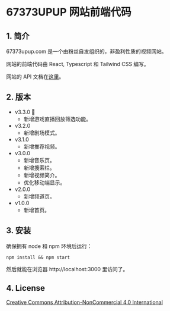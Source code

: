 # 67373UPUP 网站前端代码

## 1. 简介

67373upup.com 是一个由粉丝自发组织的，非盈利性质的视频网站。

网站的前端代码由 React, Typescript 和 Tailwind CSS 编写。

网站的 API 文档在[这里](README_API.md)。

## 2. 版本

-   v3.3.0 🎉
    -   新增游戏直播回放筛选功能。
-   v3.2.0
    -   新增剧场模式。
-   v3.1.0
    -   新增推荐视频。
-   v3.0.0
    -   新增音乐页。
    -   新增搜索栏。
    -   新增视频简介。
    -   优化移动端显示。
-   v2.0.0
    -   新增频道页。
-   v1.0.0
    -   新增首页。

## 3. 安装

确保拥有 node 和 npm 环境后运行：

```
npm install && npm start
```

然后就能在浏览器 http://localhost:3000 里访问了。

## 4. License

[Creative Commons Attribution-NonCommercial 4.0 International](LICENSE)
